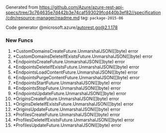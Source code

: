Generated from https://github.com/Azure/azure-rest-api-specs/tree/3c764635e7d442b3e74caf593029fcd440b3ef82//specification/cdn/resource-manager/readme.md tag: `package-2015-06`

Code generator @microsoft.azure/autorest.go@2.1.178


### New Funcs

1. *CustomDomainsCreateFuture.UnmarshalJSON([]byte) error
1. *CustomDomainsDeleteIfExistsFuture.UnmarshalJSON([]byte) error
1. *EndpointsCreateFuture.UnmarshalJSON([]byte) error
1. *EndpointsDeleteIfExistsFuture.UnmarshalJSON([]byte) error
1. *EndpointsLoadContentFuture.UnmarshalJSON([]byte) error
1. *EndpointsPurgeContentFuture.UnmarshalJSON([]byte) error
1. *EndpointsStartFuture.UnmarshalJSON([]byte) error
1. *EndpointsStopFuture.UnmarshalJSON([]byte) error
1. *EndpointsUpdateFuture.UnmarshalJSON([]byte) error
1. *OriginsCreateFuture.UnmarshalJSON([]byte) error
1. *OriginsDeleteIfExistsFuture.UnmarshalJSON([]byte) error
1. *OriginsUpdateFuture.UnmarshalJSON([]byte) error
1. *ProfilesCreateFuture.UnmarshalJSON([]byte) error
1. *ProfilesDeleteIfExistsFuture.UnmarshalJSON([]byte) error
1. *ProfilesUpdateFuture.UnmarshalJSON([]byte) error
